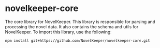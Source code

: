 # novelkeeper-core

The core library for NovelKeeper. This library is responsible for parsing and processing the novel data. It also contains the schema and utils for NovelKeeper. To import this library, use the following:

```
npm install git+https://github.com/NovelKeeper/novelkeeper-core.git
```
